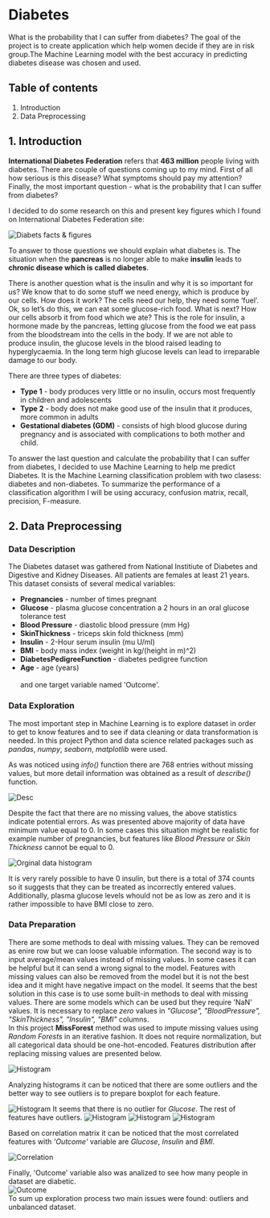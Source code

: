 # Diabetes
What is the probability that I can suffer from diabetes? The goal of the project is to create application which help women decide if they are in risk group.The Machine Learning model with the best accuracy in predicting diabetes disease was chosen and used.

## Table of contents
1. Introduction
2. Data Preprocessing 

## 1. Introduction

**International Diabetes Federation** refers that **463 million** people living with diabetes. There are couple of questions coming up to my mind. First of all how serious is this disease? What symptoms should pay my attention? Finally, the most important question -  what is the probability that I can suffer from diabetes? 

I decided to do some research on this and present key figures which I found on International Diabetes Federation site:

![Diabets facts & figures](https://github.com/zuz201/Diabetes/blob/master/d1.PNG) 




To answer to those questions we should explain what diabetes is. The situation when the **pancreas** is no longer able to make **insulin** leads to **chronic disease which is called diabetes**. 

There is another question what is the insulin and why it is so important for us? We know that to do some stuff we need energy, which is produce by our cells. How does it work? The cells need our help, they need some ‘fuel’. Ok, so let’s do this, we can eat some glucose-rich food. What is next? How our cells absorb it from food which we ate? This is the role for insulin, a hormone made by the pancreas, letting glucose from the food we eat pass from the bloodstream into the cells in the body. If we are not able to produce insulin, the glucose levels in the blood raised leading to hyperglycaemia. In the long term high glucose levels can lead to irreparable damage to our body. 


There are three types of diabetes:
- **Type 1** - body produces very little or no insulin, occurs most frequently in children and adolescents
- **Type 2** - body does not make good use of the insulin that it produces, more common in adults
- **Gestational diabetes (GDM)** - consists of high blood glucose during pregnancy and is associated with complications to both mother and child.


To answer the last question and calculate  the probability that I can suffer from diabetes, I decided to use Machine Learning to help me predict Diabetes. It is the Machine Learning classification problem with two clasess: diabetes and non-diabetes. To summarize the performance of a classification algorithm I will be using accuracy, confusion matrix, recall, precision, F-measure.

## 2. Data Preprocessing

### Data Description

The Diabetes dataset was gathered from National Institiute of Diabetes and Digestive and Kidney Diseases. All patients are females at least 21 years. This dataset consists of several medical variables: 
* **Pregnancies** - number of times pregnant <br>
* **Glucose** - plasma glucose concentration a 2 hours in an oral glucose tolerance test <br> 
* **Blood Pressure** - diastolic blood pressure (mm Hg) <br>
* **SkinThickness** - triceps skin fold thickness (mm) <br>
* **Insulin** - 2-Hour serum insulin (mu U/ml) <br>
* **BMI** - body mass index (weight in kg/(height in m)^2) <br>
* **DiabetesPedigreeFunction** - diabetes pedigree function <br>
* **Age** - age (years) <br>
<br>and one target variable named 'Outcome'. 



### Data Exploration

The most important step in Machine Learning is to explore dataset in order to get to know features and to see if data cleaning or data transformation is needed.
In this project Python and data science related packages such as _pandas_, _numpy_, _seaborn_, _matplotlib_ were used.<br>

As was noticed using _info()_ function there are 768 entries without missing values, but more detail information was obtained as a result of _describe()_ function.<br>

![Desc](notebooks/describe.PNG)

Despite the fact that there are no missing values, the above statistics indicate potential errors. As was presented above majority of data have minimum value equal to 0. In some cases this situation might be realistic for example number of pregnancies, but features like _Blood Pressure_ or _Skin Thickness_  cannot be equal to 0.

![Orginal data histogram](notebooks/Histograms_orginal.jpg) 

It is very rarely possible to have 0 insulin, but there is a total of 374 counts so it suggests that they can be treated as incorrectly entered values. Additionally,  plasma glucose levels whould not be as low as zero and it is rather impossible to have BMI close to zero.

### Data Preparation

There are some methods to deal with missing values. They can be removed as enire row but we can loose valuable information. The second way is to input average/mean values instead of missing values. In some cases it can be helpful but it can send a wrong signal to the model. Features with missing values can also be removed from the model but it is not the best idea and it might have negative impact on the model. It seems that the best solution in this case is to use some built-in methods to deal with missing values. There are some models which can be used but they require 'NaN' values. It is necessary to replace _zero_ values in *"Glucose", "BloodPressure", "SkinThickness", "Insulin", "BMI"* columns. <br>
In this project **MissForest** method was used to impute missing values using _Random Forests_ in an iterative fashion. It does not require normalization, but all categorical data should be one-hot-encoded. Features distribution after replacing missing values are presented below.

![Histogram](notebooks/Histograms_updated.jpg) 

Analyzing histograms it can be noticed that there are some outliers and the better way to see outliers is to prepare boxplot for each feature.

![Histogram](notebooks/Boxplot1.jpg) 
It seems that there is no outlier for _Glucose_. The rest of features have outliers.
![Histogram](notebooks/boxplot2.png) 
![Histogram](notebooks/boxplot3.png) 
![Histogram](notebooks/boxplot4.png) 

Based on correlation matrix it can be noticed that the most correlated features with _'Outcome'_ variable are _Glucose_, _Insulin_ and _BMI_.

![Correlation](notebooks/heatmap.png)

Finally, 'Outcome' variable also was analized to see how many people in dataset are diabetic. <br>
![Outcome](notebooks/Unbalanced.jpg) 
<br>To sum up exploration process two main issues were found: outliers and unbalanced dataset.

